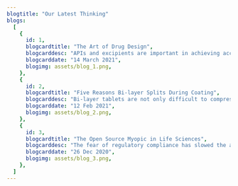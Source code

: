 ```yaml
---
blogtitle: "Our Latest Thinking"
blogs:
  [
    {
      id: 1,
      blogcardtitle: "The Art of Drug Design",
      blogcarddesc: "APIs and excipients are important in achieving accurate molecular formulation.  However, the role of size, shape, coating and thickness is often neglected. ",
      blogcarddate: "14 March 2021",
      blogimg: assets/blog_1.png,
    },
    {
      id: 2,
      blogcardtitle: "Five Reasons Bi-layer Splits During Coating",
      blogcarddesc: "Bi-layer tablets are not only difficult to compress.  They also carry an inherent risk of splitting during coating.  Our experience uncovers five factors that can help reduce the risk.",
      blogcarddate: "12 Feb 2021",
      blogimg: assets/blog_2.png,
    },
    {
      id: 3,
      blogcardtitle: "The Open Source Myopic in Life Sciences",
      blogcarddesc: "The fear of regulatory compliance has slowed the adoption of open source software in the life sciences industry.  Despite the compelling rewards, the perceived risk has always dominated the decision.  As they become awesome and unavoidable, can life sciences still ignore the open source community?",
      blogcarddate: "26 Dec 2020",
      blogimg: assets/blog_3.png,
    },
  ]
---
```

